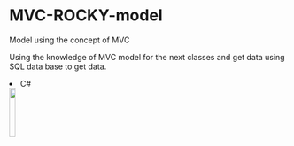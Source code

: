 # MVC-ROCKY-model
Model using the concept of MVC

Using the knowledge of MVC model for the next classes and get data using SQL data base to get data.
<li>C#</li>
 <img style="width: 15%;height:15%;" src="https://static.cdnlogo.com/logos/c/27/c.svg"> 

